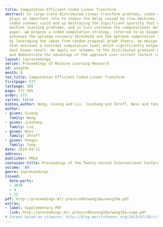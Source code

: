 ```yaml
---
title: Computation Efficient Coded Linear Transform
abstract: In large-scale distributed linear transform problems, coded computation
  plays an important role to reduce the delay caused by slow machines. However, existing
  coded schemes could end up destroying the significant sparsity that exists in large-scale
  machine learning problems, and in turn increase the computational delay. In this
  paper, we propose a coded computation strategy, referred to as diagonal code, that
  achieves the optimum recovery threshold and the optimum computation load. Furthermore,
  by leveraging the ideas from random proposal graph theory, we design a random code
  that achieves a constant computation load, which significantly outperforms the existing
  best known result. We apply our schemes to the distributed gradient descent problem
  and demonstrate the advantage of the approach over current fastest coded schemes.
layout: inproceedings
series: Proceedings of Machine Learning Research
id: wang19a
month: 0
tex_title: Computation Efficient Coded Linear Transform
firstpage: 577
lastpage: 585
page: 577-585
order: 577
cycles: false
bibtex_author: Wang, Sinong and Liu, Jiashang and Shroff, Ness and Yang, Pengyu
author:
- given: Sinong
  family: Wang
- given: Jiashang
  family: Liu
- given: Ness
  family: Shroff
- given: Pengyu
  family: Yang
date: 2019-04-11
address: 
publisher: PMLR
container-title: Proceedings of the Twenty-Second International Conference on Artificial Intelligence and Statistics
volume: '89'
genre: inproceedings
issued:
  date-parts:
  - 2019
  - 4
  - 11
pdf: http://proceedings.mlr.press/v89/wang19a/wang19a.pdf
extras:
- label: Supplementary PDF
  link: http://proceedings.mlr.press/v89/wang19a/wang19a-supp.pdf
# Format based on citeproc: http://blog.martinfenner.org/2013/07/30/citeproc-yaml-for-bibliographies/
---
```

